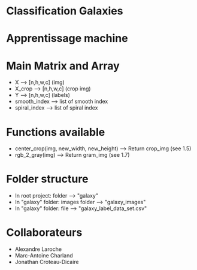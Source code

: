 # Classification Galaxies

# Apprentissage machine

# Main Matrix and Array

- X --> [n,h,w,c]  (img)
- X_crop --> [n,h,w,c]  (crop img) <br/>
- Y --> [n,h,w,c]  (labels) <br/>
- smooth_index --> list of smooth index
- spiral_index --> list of spiral index

# Functions available

- center_crop(img, new_width, new_height) --> Return crop_img (see 1.5)
- rgb_2_gray(img) --> Return gram_img  (see 1.7)

# Folder structure

- In root project: folder --> "galaxy"
- In "galaxy" folder: images folder --> "galaxy_images"
- In "galaxy" folder: file --> "galaxy_label_data_set.csv"

# Collaborateurs

- Alexandre Laroche
- Marc-Antoine Charland
- Jonathan Croteau-Dicaire
